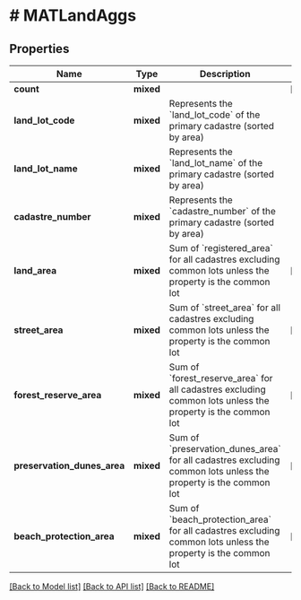 # # MATLandAggs

## Properties

Name | Type | Description | Notes
------------ | ------------- | ------------- | -------------
**count** | **mixed** |  | [optional]
**land_lot_code** | **mixed** | Represents the &#x60;land_lot_code&#x60; of the primary cadastre (sorted by area) |
**land_lot_name** | **mixed** | Represents the &#x60;land_lot_name&#x60; of the primary cadastre (sorted by area) |
**cadastre_number** | **mixed** | Represents the &#x60;cadastre_number&#x60; of the primary cadastre (sorted by area) |
**land_area** | **mixed** | Sum of &#x60;registered_area&#x60; for all cadastres excluding common lots unless the property is the common lot | [optional]
**street_area** | **mixed** | Sum of &#x60;street_area&#x60; for all cadastres excluding common lots unless the property is the common lot | [optional]
**forest_reserve_area** | **mixed** | Sum of &#x60;forest_reserve_area&#x60; for all cadastres excluding common lots unless the property is the common lot | [optional]
**preservation_dunes_area** | **mixed** | Sum of &#x60;preservation_dunes_area&#x60; for all cadastres excluding common lots unless the property is the common lot | [optional]
**beach_protection_area** | **mixed** | Sum of &#x60;beach_protection_area&#x60; for all cadastres excluding common lots unless the property is the common lot | [optional]

[[Back to Model list]](../../README.md#models) [[Back to API list]](../../README.md#endpoints) [[Back to README]](../../README.md)
